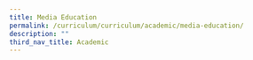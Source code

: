 ```yaml
---
title: Media Education
permalink: /curriculum/curriculum/academic/media-education/
description: ""
third_nav_title: Academic
---
```

